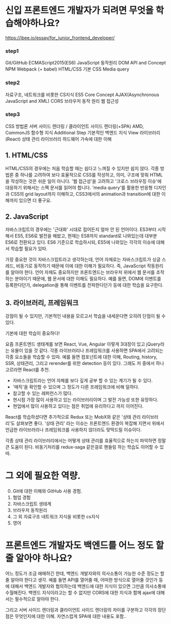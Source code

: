 # 신입 프론트엔드 개발자가 되려면 무엇을 학습해야하나요?
https://jbee.io/essay/for_junior_frontend_developer/
### step1

Git/GitHub
ECMAScript2015(ES6)
JavaScript 동작원리
DOM API and Concept
NPM
Webpack (+ babel)
HTML/CSS 기본
CSS Media query

### step2
자료구조, 네트워크를 비롯한 CS지식
ES5 Core Concept
AJAX(Asynchronous JavaScript and XML)
CORS
브라우저 동작 원리
웹 접근성

### step3
CSS 방법론
서버 사이드 렌더링 / 클라이언트 사이드 렌더링(+SPA)
AMD, CommonJS
함수형 지식
Additional Step
기본적인 백엔드 지식
View 라이브러리(React)
상태 관리 라이브러리
하드웨어 가속에 대한 이해


## 1. HTML/CSS

HTML/CSS의 경우에는 처음 학습할 때는 쉽다고 느껴질 수 있지만 쉽지 않다. 각종 방법론 중 하나를 고려하여 보다 효율적으로 CSS를 작성하고, 의미, 구조에 맞춰 HTML을 작성하는 것은 쉬운 일이 아니다. '웹 접근성'을 고려하고 '크로스 브라우징 이슈'에 대응하기 위해서는 스펙 문서를 읽어야 합니다. 'media query'를 활용한 반응형 디자인과 CSS의 grid layout까지 이해하고, CSS3에서의 animation과 transition에 대한 이해까지 있으면 더 좋구요.

## 2. JavaScript
자바스크립트의 경우에는 '근대화' 시대로 접어든지 얼마 안 된 언어이다. ES3부터 시작해서 ES5, ES6로 발전을 해왔고, 현재는 ES8까지 standard로 나와있는데 대부분 ES6로 전환되고 있다. ES6 기준으로 학습하시되, ES5에 나와있는 각각의 이슈에 대해서 학습할 필요가 있따.

가장 중요한 것이 자바스크립트라고 생각하는데, 언어 자체로는 자바스크립트가 싱글 스레드, 비동기로 동작하기 때문에 이에 대한 이해가 필요하다. 즉, JavaScript 작동원리를 알아야 한다.
언어 자체도 중요하지만 프론트엔드는 브라우저 위에서 웹 문서를 조작하는 분야이기 때문에, 웹 문서에 대한 이해도 필요하다. 예를 들면, DOM에 이벤트를 등록한다던가, delegation을 통해 이벤트를 전파한다던가 등에 대한 학습을 요구한다.

## 3. 라이브러리, 프레임워크

강점이 될 수 있지만, 기본적인 내용을 모르고서 학습을 내세운다면 오히려 단점이 될 수 있다.

기본에 대한 학습이 중요하다!

요즘 프론트엔드 생태계를 보면 React, Vue, Angular 이렇게 3대장이 있고 jQuery라는 유물이 있을 것 같다. 각종 라이브러리나 프레임워크를 사용하면 SPA에서 고려되는 각종 요소들을 학습할 수 있따. 예를 들면 컴포넌트에 대한 이해, Routing, history, SSR, 상태관리, 그리고 rerender를 위한 detection 등이 있다. 그래도 저 중에서 하나 고르라면 React를 추천.

 - 자바스크립트라는 언어 자체를 보다 깊게 공부 할 수 있는 계기가 될 수 있다.
 - '매직'을 확인할 수 있으며 그 정도가 다른 프레임워크에 비해 덜하다.
 - 참고할 수 있는 레퍼런스가 많다.
 - 현시점 가장 많이 사용하고 있는 라이브러리이며 그 발전 가능성 또한 유망하다.
 - 현업에서 많이 사용하고 있다는 점은 취업에 유리하다고 까지 이어진다.

React를 학습하셨다면 추가적으로 Redux 또는 MobX와 같은 '상태 관리 라이브러리'도 살펴보면 좋다. '상태 관리' 라는 이슈는 프론트엔드 환경이 복잡해 지면서 위에서 언급한 라이브러리나 프레임워크를 사용하지 않더라도 맞딱드릴 이슈이다.

각종 상태 관리 라이브러리에서는 어떻게 상태 관리를 효율적으로 하는지 파악하면 정말 큰 도움이 된다. 비동기처리를 redux-saga 같은걸로 핸들링 하는 학습도 이어할 수 있따.


# 그 외에 필요한 역량.

0. Git에 대한 이해와 GitHub 사용 경험. 
1. 협업 경험
2. 자바스크립트 생태계
3. 브라우저 동작원리
4. 그 외 자료구조 네트워크 지식을 비롯한 cs지식
5. 영어

# 프론트엔드 개발자도 백엔드를 어느 정도 할 줄 알아야 하나요?

어느 정도가 조금 애매하긴 한데, 백엔드 개발자와의 의사소통이 가능한 수준 정도는 할 줄 알아야 한다고 생각. 예를 들면 API를 열어줄 때, 어떠한 방식으로 열어줄 것인가 등에 대해서 백엔드 개발자와 협의하는데 백엔드에 대한 지식이 있으면 그만큼 의사소통에 수월해진다. 백엔드 지식이라고는 할 수 없지만 CORS에 대한 지식과 함께 ajax에 대해서는 필수적으로 알아야 한다.

그리고 서버 사이드 렌더링과 클라이언트 사이드 렌더링의 차이를 구분하고 각각의 장단점은 무엇인지에 대한 이해. 자연스럽게 SPA에 대한 내용도 포함..

